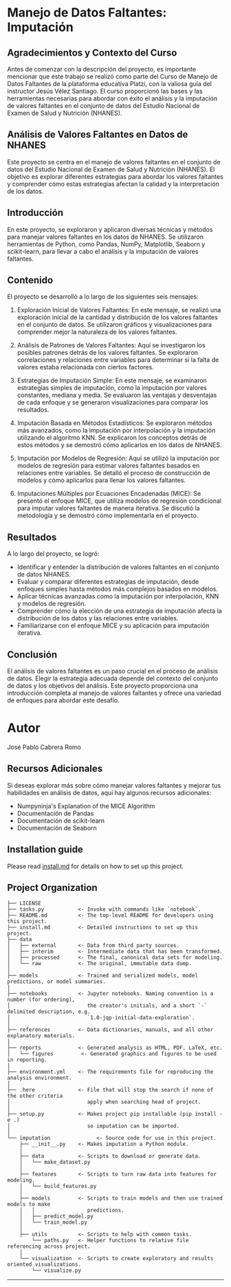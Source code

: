 # Manejo de Datos Faltantes: Imputación

## Agradecimientos y Contexto del Curso

Antes de comenzar con la descripción del proyecto, es importante mencionar que este trabajo se realizó como parte del Curso de Manejo de Datos Faltantes de la plataforma educativa Platzi, con la valiosa guía del instructor Jesús Vélez Santiago. El curso proporcionó las bases y las herramientas necesarias para abordar con éxito el análisis y la imputación de valores faltantes en el conjunto de datos del Estudio Nacional de Examen de Salud y Nutrición (NHANES).

## Análisis de Valores Faltantes en Datos de NHANES

Este proyecto se centra en el manejo de valores faltantes en el conjunto de datos del Estudio Nacional de Examen de Salud y Nutrición (NHANES). El objetivo es explorar diferentes estrategias para abordar los valores faltantes y comprender cómo estas estrategias afectan la calidad y la interpretación de los datos.

## Introducción

En este proyecto, se exploraron y aplicaron diversas técnicas y métodos para manejar valores faltantes en los datos de NHANES. Se utilizaron herramientas de Python, como Pandas, NumPy, Matplotlib, Seaborn y scikit-learn, para llevar a cabo el análisis y la imputación de valores faltantes.

## Contenido

El proyecto se desarrolló a lo largo de los siguientes seis mensajes:

1. Exploración Inicial de Valores Faltantes: En este mensaje, se realizó una exploración inicial de la cantidad y distribución de los valores faltantes en el conjunto de datos. Se utilizaron gráficos y visualizaciones para comprender mejor la naturaleza de los valores faltantes.

2. Análisis de Patrones de Valores Faltantes: Aquí se investigaron los posibles patrones detrás de los valores faltantes. Se exploraron correlaciones y relaciones entre variables para determinar si la falta de valores estaba relacionada con ciertos factores.

3. Estrategias de Imputación Simple: En este mensaje, se examinaron estrategias simples de imputación, como la imputación por valores constantes, mediana y media. Se evaluaron las ventajas y desventajas de cada enfoque y se generaron visualizaciones para comparar los resultados.

4. Imputación Basada en Métodos Estadísticos: Se exploraron métodos más avanzados, como la imputación por interpolación y la imputación utilizando el algoritmo KNN. Se explicaron los conceptos detrás de estos métodos y se demostró cómo aplicarlos en los datos de NHANES.

5. Imputación por Modelos de Regresión: Aquí se utilizó la imputación por modelos de regresión para estimar valores faltantes basados en relaciones entre variables. Se detalló el proceso de construcción de modelos y cómo aplicarlos para llenar los valores faltantes.

6. Imputaciones Múltiples por Ecuaciones Encadenadas (MICE): Se presentó el enfoque MICE, que utiliza modelos de regresión condicional para imputar valores faltantes de manera iterativa. Se discutió la metodología y se demostró cómo implementarla en el proyecto.

## Resultados
A lo largo del proyecto, se logró:

- Identificar y entender la distribución de valores faltantes en el conjunto de datos NHANES.
- Evaluar y comparar diferentes estrategias de imputación, desde enfoques simples hasta métodos más complejos basados en modelos.
- Aplicar técnicas avanzadas como la imputación por interpolación, KNN y modelos de regresión.
- Comprender cómo la elección de una estrategia de imputación afecta la distribución de los datos y las relaciones entre variables.
- Familiarizarse con el enfoque MICE y su aplicación para imputación iterativa.

## Conclusión

El análisis de valores faltantes es un paso crucial en el proceso de análisis de datos. Elegir la estrategia adecuada depende del contexto del conjunto de datos y los objetivos del análisis. Este proyecto proporciona una introducción completa al manejo de valores faltantes y ofrece una variedad de enfoques para abordar este desafío.

# Autor
José Pablo Cabrera Romo

## Recursos Adicionales

Si deseas explorar más sobre cómo manejar valores faltantes y mejorar tus habilidades en análisis de datos, aquí hay algunos recursos adicionales:

- Numpyninja's Explanation of the MICE Algorithm
- Documentación de Pandas
- Documentación de scikit-learn
- Documentación de Seaborn
  
## Installation guide

Please read [install.md](install.md) for details on how to set up this project.

## Project Organization

    ├── LICENSE
    ├── tasks.py           <- Invoke with commands like `notebook`.
    ├── README.md          <- The top-level README for developers using this project.
    ├── install.md         <- Detailed instructions to set up this project.
    ├── data
    │   ├── external       <- Data from third party sources.
    │   ├── interim        <- Intermediate data that has been transformed.
    │   ├── processed      <- The final, canonical data sets for modeling.
    │   └── raw            <- The original, immutable data dump.
    │
    ├── models             <- Trained and serialized models, model predictions, or model summaries.
    │
    ├── notebooks          <- Jupyter notebooks. Naming convention is a number (for ordering),
    │                         the creator's initials, and a short `-` delimited description, e.g.
    │                         `1.0-jqp-initial-data-exploration`.
    │
    ├── references         <- Data dictionaries, manuals, and all other explanatory materials.
    │
    ├── reports            <- Generated analysis as HTML, PDF, LaTeX, etc.
    │   └── figures         <- Generated graphics and figures to be used in reporting.
    │
    ├── environment.yml    <- The requirements file for reproducing the analysis environment.
    │
    ├── .here              <- File that will stop the search if none of the other criteria
    │                         apply when searching head of project.
    │
    ├── setup.py           <- Makes project pip installable (pip install -e .)
    │                         so imputation can be imported.
    │
    └── imputation               <- Source code for use in this project.
        ├── __init__.py    <- Makes imputation a Python module.
        │
        ├── data           <- Scripts to download or generate data.
        │   └── make_dataset.py
        │
        ├── features       <- Scripts to turn raw data into features for modeling.
        │   └── build_features.py
        │
        ├── models         <- Scripts to train models and then use trained models to make
        │   │                 predictions.
        │   ├── predict_model.py
        │   └── train_model.py
        │
        ├── utils          <- Scripts to help with common tasks.
            └── paths.py   <- Helper functions to relative file referencing across project.
        │
        └── visualization  <- Scripts to create exploratory and results oriented visualizations.
            └── visualize.py

---
